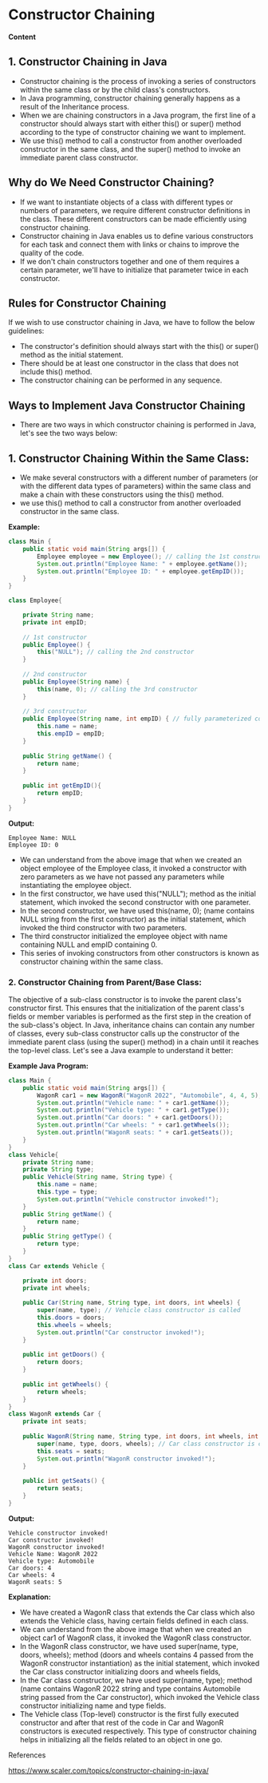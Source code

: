 # Constructor Chaining

**Content**

## 1. Constructor Chaining in Java

-   Constructor chaining is the process of invoking a series of constructors within the same class or by the child class's constructors.
-   In Java programming, constructor chaining generally happens as a result of the Inheritance process.
-   When we are chaining constructors in a Java program, the first line of a constructor should always start with either this() or super() method according to the type of constructor chaining we want to implement.
-   We use this() method to call a constructor from another overloaded constructor in the same class, and the super() method to invoke an immediate parent class constructor.

## Why do We Need Constructor Chaining?

-   If we want to instantiate objects of a class with different types or numbers of parameters, we require different constructor definitions in the class. These different constructors can be made efficiently using constructor chaining.
-   Constructor chaining in Java enables us to define various constructors for each task and connect them with links or chains to improve the quality of the code.
-   If we don't chain constructors together and one of them requires a certain parameter, we'll have to initialize that parameter twice in each constructor.

## Rules for Constructor Chaining

If we wish to use constructor chaining in Java, we have to follow the below guidelines:

-   The constructor's definition should always start with the this() or super() method as the initial statement.
-   There should be at least one constructor in the class that does not include this() method.
-   The constructor chaining can be performed in any sequence.

## Ways to Implement Java Constructor Chaining

-   There are two ways in which constructor chaining is performed in Java, let's see the two ways below:

## 1. Constructor Chaining Within the Same Class:

-   We make several constructors with a different number of parameters (or with the different data types of parameters) within the same class and make a chain with these constructors using the this() method.
-   we use this() method to call a constructor from another overloaded constructor in the same class.

**Example:**

```java
class Main {
    public static void main(String args[]) {
        Employee employee = new Employee(); // calling the 1st constructor
        System.out.println("Employee Name: " + employee.getName());
        System.out.println("Employee ID: " + employee.getEmpID());
    }
}

class Employee{

    private String name;
    private int empID;
    
    // 1st constructor
    public Employee() {
        this("NULL"); // calling the 2nd constructor
    }
    
    // 2nd constructor
    public Employee(String name) {
        this(name, 0); // calling the 3rd constructor
    }
    
    // 3rd constructor
    public Employee(String name, int empID) { // fully parameterized constructor
        this.name = name;
        this.empID = empID;
    }
    
    public String getName() {
        return name;
    }
    
    public int getEmpID(){
        return empID;
    }
}
```

**Output:**

```
Employee Name: NULL
Employee ID: 0
```

-   We can understand from the above image that when we created an object employee of the Employee class, it invoked a constructor with zero parameters as we have not passed any parameters while instantiating the employee object.
-   In the first constructor, we have used this("NULL"); method as the initial statement, which invoked the second constructor with one parameter.
-   In the second constructor, we have used this(name, 0); (name contains NULL string from the first constructor) as the initial statement, which invoked the third constructor with two parameters.
-   The third constructor initialized the employee object with name containing NULL and empID containing 0.
-   This series of invoking constructors from other constructors is known as constructor chaining within the same class.

### 2. Constructor Chaining from Parent/Base Class:

The objective of a sub-class constructor is to invoke the parent class's constructor first. This ensures that the initialization of the parent class's fields or member variables is performed as the first step in the creation of the sub-class's object. In Java, inheritance chains can contain any number of classes, every sub-class constructor calls up the constructor of the immediate parent class (using the super() method) in a chain until it reaches the top-level class. Let's see a Java example to understand it better:

**Example Java Program:**

```java
class Main {
    public static void main(String args[]) {
        WagonR car1 = new WagonR("WagonR 2022", "Automobile", 4, 4, 5);
        System.out.println("Vehicle name: " + car1.getName());
        System.out.println("Vehicle type: " + car1.getType());
        System.out.println("Car doors: " + car1.getDoors());
        System.out.println("Car wheels: " + car1.getWheels());
        System.out.println("WagonR seats: " + car1.getSeats());
    }
}
class Vehicle{
    private String name;
    private String type;
    public Vehicle(String name, String type) {
        this.name = name;
        this.type = type;
        System.out.println("Vehicle constructor invoked!");
    }
    public String getName() {
        return name;
    }
    public String getType() {
        return type;
    }
}
class Car extends Vehicle {

    private int doors;
    private int wheels;
    
    public Car(String name, String type, int doors, int wheels) {
        super(name, type); // Vehicle class constructor is called
        this.doors = doors;
        this.wheels = wheels;
        System.out.println("Car constructor invoked!");
    }
    
    public int getDoors() {
        return doors;
    }
    
    public int getWheels() {
        return wheels;
    }
}
class WagonR extends Car {
    private int seats;
    
    public WagonR(String name, String type, int doors, int wheels, int seats) {
        super(name, type, doors, wheels); // Car class constructor is called
        this.seats = seats;
        System.out.println("WagonR constructor invoked!");
    }
    
    public int getSeats() {
        return seats;
    }
}
```

**Output:**

```
Vehicle constructor invoked!
Car constructor invoked!
WagonR constructor invoked!
Vehicle Name: WagonR 2022
Vehicle type: Automobile
Car doors: 4
Car wheels: 4
WagonR seats: 5
```

**Explanation:**

-   We have created a WagonR class that extends the Car class which also extends the Vehicle class, having certain fields defined in each class.
-   We can understand from the above image that when we created an object car1 of WagonR class, it invoked the WagonR class constructor.
-   In the WagonR class constructor, we have used super(name, type, doors, wheels); method (doors and wheels contains 4 passed from the WagonR constructor instantiation) as the initial statement, which invoked the Car class constructor initializing doors and wheels fields,
-   In the Car class constructor, we have used super(name, type); method (name contains WagonR 2022 string and type contains Automobile string passed from the Car constructor), which invoked the Vehicle class constructor initializing name and type fields.
-   The Vehicle class (Top-level) constructor is the first fully executed constructor and after that rest of the code in Car and WagonR constructors is executed respectively. This type of constructor chaining helps in initializing all the fields related to an object in one go.

References

https://www.scaler.com/topics/constructor-chaining-in-java/
